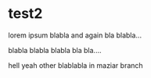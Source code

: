 # test2

lorem ipsum blabla and again bla blabla...

blabla blabla blabla bla bla....

hell yeah other blablabla in maziar branch
